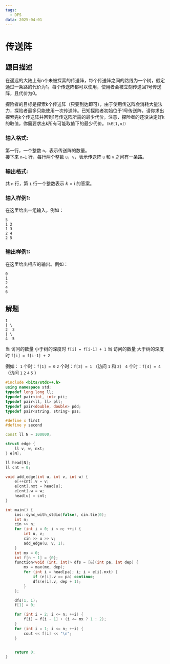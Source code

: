 ```yaml
---
tags:
  - DFS
data: 2025-04-01
---
```

# 传送阵

## 题目描述

在遥远的大陆上有n个未被探索的传送阵，每个传送阵之间的路线为一个树，假定通过一条路的代价为1。每个传送阵都可以使用，使用者会被立刻传送回1号传送阵，且代价为0。

探险者的目标是探索k个传送阵（只要到达即可），由于使用传送阵会消耗大量法力，探险者最多只能使用一次传送阵。已知探险者初始位于1号传送阵，请你求出探索完k个传送阵并回到1号传送阵所需的最少代价。注意，探险者的还没决定好k的取值，你需要求出k所有可能取值下的最少代价。`（k∈[1,n]）`

### 输入格式:

第一行，一个整数 `n`，表示传送阵的数量。  
接下来 `n−1` 行，每行两个整数 `u`，`v`，表示传送阵 `u` 和 `v` 之间有一条路。

### 输出格式:

共 `n` 行，第 `i` 行一个整数表示 $k=i$ 的答案。

### 输入样例1:

在这里给出一组输入。例如：

```in
5
1 2
1 3
2 4
2 5
```

### 输出样例1:

在这里给出相应的输出。例如：

```out
0
1
2
4
6
```


## 解题

```
1
| \
2  3
| \
4  5
```

当 访问的数量 小于树的深度时 `f[i] = f[i-1] + 1`
当 访问的数量 大于树的深度时 `f[i] = f[i-1] + 2`

例如：
`1` 个时：`f[1] = 0`
`2` 个时：`f[2] = 1` （访问 `1` 和 `2`）
`4` 个时：`f[4] = 4` （访问 `1` `2` `4` `5` ）


```cpp
#include <bits/stdc++.h>
using namespace std;
typedef long long ll;
typedef pair<int, int> pii;
typedef pair<ll, ll> pll;
typedef pair<double, double> pdd;
typedef pair<string, string> pss;

#define x first
#define y second

const ll N = 100000;

struct edge {
    ll v, w, nxt;
} e[N];

ll head[N];
ll cnt = 0;

void add_edge(int u, int v, int w) {
    e[++cnt].v = v;
    e[cnt].nxt = head[u];
    e[cnt].w = w;
    head[u] = cnt;
}

int main() {
    ios::sync_with_stdio(false), cin.tie(0);
    int n;
    cin >> n;
    for (int i = 0; i < n; ++i) {
        int u, v;
        cin >> u >> v;
        add_edge(u, v, 1);
    }
    int mx = 0;
    int f[n + 1] = {0};
    function<void (int, int)> dfs = [&](int pa, int dep) {
        mx = max(mx, dep);
        for (int i = head[pa]; i; i = e[i].nxt) {
            if (e[i].v == pa) continue;
            dfs(e[i].v, dep + 1);
        }
    };

    dfs(1, 1);
    f[1] = 0;

    for (int i = 2; i <= n; ++i) {
        f[i] = f[i - 1] + (i <= mx ? 1 : 2);
    }
    for (int i = 1; i <= n; ++i) {
        cout << f[i] << "\n";
    }


    return 0;
}

```
